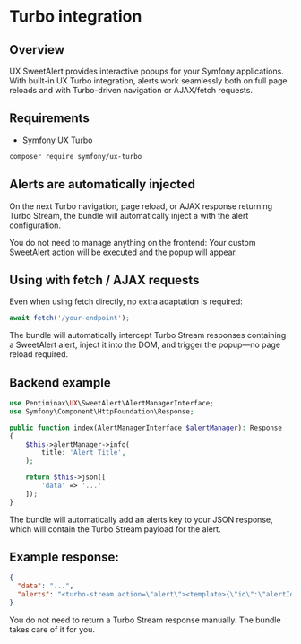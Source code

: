# Turbo integration

## Overview

UX SweetAlert provides interactive popups for your Symfony applications.
With built-in UX Turbo integration, alerts work seamlessly both on full page reloads and with Turbo-driven navigation or
AJAX/fetch requests.

## Requirements

- Symfony UX Turbo

```bash
composer require symfony/ux-turbo
```

## Alerts are automatically injected

On the next Turbo navigation, page reload, or AJAX response returning Turbo Stream, the bundle will automatically inject
a <turbo-stream action="SweetAlert"> with the alert configuration.

You do not need to manage anything on the frontend:
Your custom SweetAlert action will be executed and the popup will appear.

## Using with fetch / AJAX requests

Even when using fetch directly, no extra adaptation is required:

```javascript
await fetch('/your-endpoint');
```

The bundle will automatically intercept Turbo Stream responses containing a SweetAlert alert, inject it into the DOM,
and trigger the popup—no page reload required.

## Backend example

```php
use Pentiminax\UX\SweetAlert\AlertManagerInterface;
use Symfony\Component\HttpFoundation\Response;

public function index(AlertManagerInterface $alertManager): Response
{
    $this->alertManager->info(
        title: 'Alert Title',
    );

    return $this->json([
        'data' => '...'
    ]);
}
```

The bundle will automatically add an alerts key to your JSON response, which will contain the Turbo Stream payload for
the alert.

## Example response:

```json
{
  "data": "...",
  "alerts": "<turbo-stream action=\"alert\"><template>{\"id\":\"alertId\",\"title\":\"alertTitle\"}</template></turbo-stream>"
}
```

You do not need to return a Turbo Stream response manually. The bundle takes care of it for you.